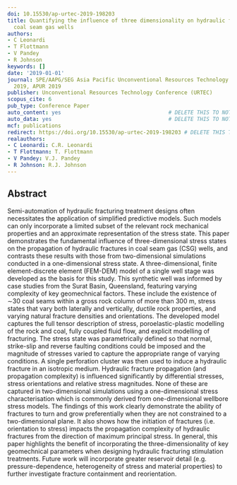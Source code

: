 ```yaml
---
doi: 10.15530/ap-urtec-2019-198203
title: Quantifying the influence of three dimensionality on hydraulic fracturing in
  coal seam gas wells
authors:
- C Leonardi
- T Flottmann
- V Pandey
- R Johnson
keywords: []
date: '2019-01-01'
journal: SPE/AAPG/SEG Asia Pacific Unconventional Resources Technology Conference
  2019, APUR 2019
publisher: Unconventional Resources Technology Conference (URTEC)
scopus_cite: 6
pub_type: Conference Paper
auto_content: yes                                  # DELETE THIS TO NOT AUTO GENERATE CONTENT
auto_data: yes                                     # DELETE THIS TO NOT AUTO GENERATE METADATA
mcf: publications
redirect: https://doi.org/10.15530/ap-urtec-2019-198203 # DELETE THIS TO NOT REDIRECT
realauthors:
- C Leonardi: C.R. Leonardi
- T Flottmann: T. Flottmann
- V Pandey: V.J. Pandey
- R Johnson: R.J. Johnson
---
```



## Abstract
Semi-automation of hydraulic fracturing treatment designs often necessitates the application of simplified predictive models. Such models can only incorporate a limited subset of the relevant rock mechanical properties and an approximate representation of the stress state. This paper demonstrates the fundamental influence of three-dimensional stress states on the propagation of hydraulic fractures in coal seam gas (CSG) wells, and contrasts these results with those from two-dimensional simulations conducted in a one-dimensional stress state. A three-dimensional, finite element-discrete element (FEM-DEM) model of a single well stage was developed as the basis for this study. This synthetic well was informed by case studies from the Surat Basin, Queensland, featuring varying complexity of key geomechnical factors. These include the existence of ∼30 coal seams within a gross rock column of more than 300 m, stress states that vary both laterally and vertically, ductile rock properties, and varying natural fracture densities and orientations. The developed model captures the full tensor description of stress, poroelastic-plastic modelling of the rock and coal, fully coupled fluid flow, and explicit modelling of fracturing. The stress state was parametrically defined so that normal, strike-slip and reverse faulting conditions could be imposed and the magnitude of stresses varied to capture the appropriate range of varying conditions. A single perforation cluster was then used to induce a hydraulic fracture in an isotropic medium. Hydraulic fracture propagation (and propagation complexity) is influenced significantly by differential stresses, stress orientations and relative stress magnitudes. None of these are captured in two-dimensional simulations using a one-dimensional stress characterisation which is commonly derived from one-dimensional wellbore stress models. The findings of this work clearly demonstrate the ability of fractures to turn and grow preferentially when they are not constrained to a two-dimensional plane. It also shows how the initiation of fractures (i.e. orientation to stress) impacts the propagation complexity of hydraulic fractures from the direction of maximum principal stress. In general, this paper highlights the benefit of incorporating the three-dimensionality of key geomechnical parameters when designing hydraulic fracturing stimulation treatments. Future work will incorporate greater reservoir detail (e.g. pressure-dependence, heterogeneity of stress and material properties) to further investigate fracture containment and reorientation.
